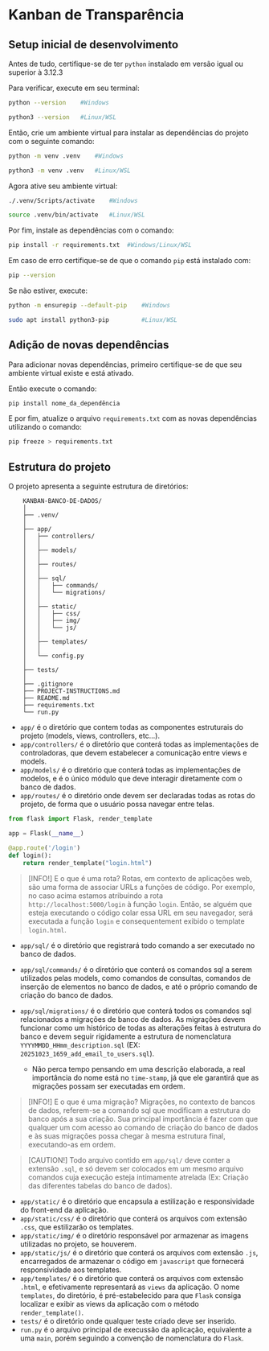# Kanban de Transparência

## Setup inicial de desenvolvimento

Antes de tudo, certifique-se de ter `python` instalado em versão igual ou superior à 3.12.3

Para verificar, execute em seu terminal:
```Bash
python --version    #Windows

python3 --version   #Linux/WSL
```

Então, crie um ambiente virtual para instalar as dependências do projeto com o seguinte comando:

```Bash
python -m venv .venv    #Windows

python3 -m venv .venv   #Linux/WSL
```

Agora ative seu ambiente virtual:

```Bash
./.venv/Scripts/activate    #Windows

source .venv/bin/activate   #Linux/WSL
```

Por fim, instale as dependências com o comando:

```Bash
pip install -r requirements.txt  #Windows/Linux/WSL
```
Em caso de erro certifique-se de que o comando `pip` está instalado com:
```Bash
pip --version
```
Se não estiver, execute:
```Bash
python -m ensurepip --default-pip    #Windows

sudo apt install python3-pip         #Linux/WSL
```

## Adição de novas dependências

Para adicionar novas dependências, primeiro certifique-se de que seu ambiente virtual existe e está ativado.

Então execute o comando:
```Bash
pip install nome_da_dependência
```
E por fim, atualize o arquivo `requirements.txt` com as novas dependências utilizando o comando:

```Bash
pip freeze > requirements.txt
```

## Estrutura do projeto

O projeto apresenta a seguinte estrutura de diretórios:

```
    KANBAN-BANCO-DE-DADOS/
    │
    ├── .venv/
    │
    ├── app/
    │   ├── controllers/
    │   │
    │   ├── models/
    │   │
    │   ├── routes/
    │   │
    │   ├── sql/
    │   │   ├── commands/
    │   │   └── migrations/
    │   │
    │   ├── static/
    │   │   ├── css/
    │   │   ├── img/
    │   │   └── js/
    │   │
    │   ├── templates/
    │   │
    │   └── config.py
    │
    ├── tests/
    │
    ├── .gitignore
    ├── PROJECT-INSTRUCTIONS.md
    ├── README.md
    ├── requirements.txt
    └── run.py
```

- `app/` é o diretório que contem todas as componentes estruturais do projeto (models, views, controllers, etc...).
- `app/controllers/` é o diretório que conterá todas as implementações de controladoras, que devem estabelecer a comunicação entre views e models.
- `app/models/` é o diretório que conterá todas as implementações de modelos, e é o único módulo que deve interagir diretamente com o banco de dados.
- `app/routes/` é o diretório onde devem ser declaradas todas as rotas do projeto, de forma que o usuário possa navegar entre telas.

```python
from flask import Flask, render_template

app = Flask(__name__)

@app.route('/login')
def login():
    return render_template("login.html")
```
>[INFO!]
>E o que é uma rota? Rotas, em contexto de aplicações web, são uma forma de associar URLs a funções de código. Por exemplo, no caso acima estamos atribuindo a rota `http://localhost:5000/login` à função `login`. Então, se alguém que esteja executando o código colar essa URL em seu navegador, será executada a função `login` e consequentement exibido o template `login.html`.

- `app/sql/` é o diretório que registrará todo comando a ser executado no banco de dados.
- `app/sql/commands/` é o diretório que conterá os comandos sql a serem utilizados pelas models, como comandos de consultas, comandos de inserção de elementos no banco de dados, e até o próprio comando de criação do banco de dados.
- `app/sql/migrations/` é o diretório que conterá todos os comandos sql relacionados a migrações de banco de dados. As migrações devem funcionar como um histórico de todas as alterações feitas à estrutura do banco e devem seguir rigidamente a estrutura de nomenclatura `YYYYMMDD_HHmm_description.sql` (EX: `20251023_1659_add_email_to_users.sql`).

   - Não perca tempo pensando em uma descrição elaborada, a real importância do nome está no `time-stamp`, já que ele garantirá que as migrações possam ser executadas em ordem.

>[INFO!]
>E o que é uma migração? Migrações, no contexto de bancos de dados, referem-se a comando sql que modificam a estrutura do banco após a sua criação. Sua principal importância é fazer com que qualquer um com acesso ao comando de criação do banco de dados e às suas migrações possa chegar à mesma estrutura final, executando-as em ordem.

>[CAUTION!]
> Todo arquivo contido em `app/sql/` deve conter a extensão `.sql`, e só devem ser colocados em um mesmo arquivo comandos cuja execução esteja intimamente atrelada (Ex: Criação das diferentes tabelas do banco de dados).

- `app/static/` é o diretório que encapsula a estilização e responsividade do front-end da aplicação.
- `app/static/css/` é o diretório que conterá os arquivos com extensão `.css`, que estilizarão os templates.
- `app/static/img/` é o diretório responsável por armazenar as imagens utilizadas no projeto, se houverem.
- `app/static/js/` é o diretório que conterá os arquivos com extensão `.js`, encarregados de armazenar o código em `javascript` que fornecerá responsividade aos templates.
- `app/templates/` é o diretório que conterá os arquivos com extensão `.html`, e efetivamente representará as `views` da aplicação. O nome `templates`, do diretório, é pré-estabelecido para que `Flask` consiga localizar e exibir as views da aplicação com o método `render_template()`.
- `tests/` é o diretório onde qualquer teste criado deve ser inserido.
- `run.py` é o arquivo principal de execussão da aplicação, equivalente a uma `main`, porém seguindo a convenção de nomenclatura do `Flask`.

